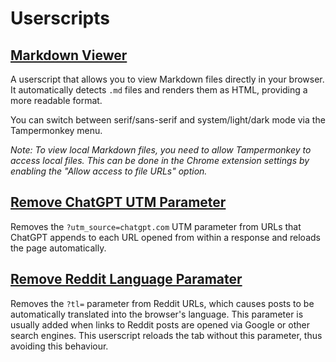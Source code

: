 # Userscripts

## [Markdown Viewer](Markdown_Viewer.user.js)

A userscript that allows you to view Markdown files directly in your browser. It automatically detects `.md` files and renders them as HTML, providing a more readable format.

You can switch between serif/sans-serif and system/light/dark mode via the Tampermonkey menu.

_Note: To view local Markdown files, you need to allow Tampermonkey to access local files. This can be done in the Chrome extension settings by enabling the "Allow access to file URLs" option._

## [Remove ChatGPT UTM Parameter](Remove_ChatGPT_UTM_Parameter.user.js)

Removes the `?utm_source=chatgpt.com` UTM parameter from URLs that ChatGPT appends to each URL opened from within a response and reloads the page automatically.

## [Remove Reddit Language Paramater](Remove_Reddit_Language_Parameter.user.js)

Removes the `?tl=` parameter from Reddit URLs, which causes posts to be automatically translated into the browser's language. This parameter is usually added when links to Reddit posts are opened via Google or other search engines. This userscript reloads the tab without this parameter, thus avoiding this behaviour.
